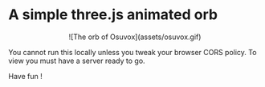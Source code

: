 # A simple three.js animated orb

<p align="center">
![The orb of Osuvox](assets/osuvox.gif)
</p>

You cannot run this locally unless you tweak your browser CORS policy.
To view you must have a server ready to go.

Have fun !

